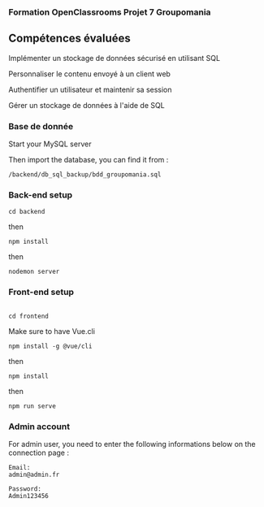 ### Formation OpenClassrooms Projet 7 Groupomania

## Compétences évaluées

Implémenter un stockage de données sécurisé en utilisant SQL

Personnaliser le contenu envoyé à un client web

Authentifier un utilisateur et maintenir sa session

Gérer un stockage de données à l'aide de SQL

### Base de donnée

Start your MySQL server

Then import the database,
you can find it from :

```
/backend/db_sql_backup/bdd_groupomania.sql
```

### Back-end setup

```
cd backend
```

then

```
npm install
```

then

```
nodemon server
```

### Front-end setup

```

cd frontend

```

Make sure to have Vue.cli

```
npm install -g @vue/cli
```

then

```
npm install
```

then

```
npm run serve
```

### Admin account

For admin user, you need to enter the following informations below on the connection page :

```
Email:
admin@admin.fr

Password:
Admin123456
```
